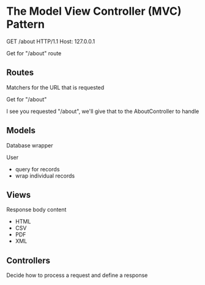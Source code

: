 # The Model View Controller (MVC) Pattern

GET /about HTTP/1.1
Host: 127.0.0.1

Get for "/about" route

## Routes
Matchers for the URL that is requested

Get for "/about"

I see you requested "/about", we'll give that to the AboutController to handle

## Models
Database wrapper

User
* query for records
* wrap individual records

## Views
Response body content
* HTML
* CSV
* PDF
* XML

## Controllers
Decide how to process a request and define a response
